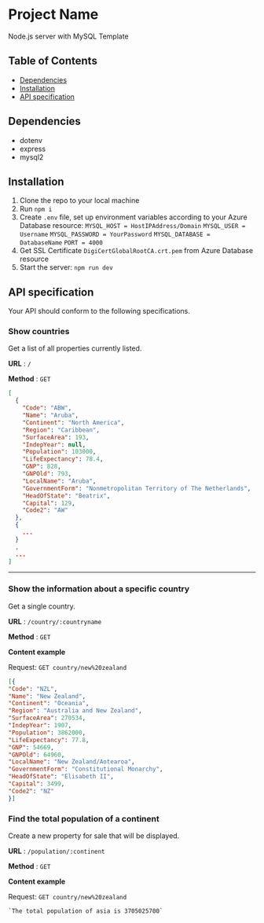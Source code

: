 # Project Name

Node.js server with MySQL Template

## Table of Contents

- [Dependencies](#dependencies)
- [Installation](#installation)
- [API specification](#API_specification)

## Dependencies

- dotenv
- express
- mysql2

## Installation

1. Clone the repo to your local machine
2. Run `npm i`
3. Create `.env` file, set up environment variables according to your Azure Database resource:
   `MYSQL_HOST = HostIPAddress/Domain`
   `MYSQL_USER = Username`
   `MYSQL_PASSWORD = YourPassword`
   `MYSQL_DATABASE = DatabaseName`
   `PORT = 4000`
4. Get SSL Certificate `DigiCertGlobalRootCA.crt.pem` from Azure Database resource
5. Start the server: `npm run dev`

## API specification<a name = "api-spec"></a>

Your API should conform to the following specifications.

### Show countries

Get a list of all properties currently listed.

**URL** : `/`

**Method** : `GET`

```json
[
  {
    "Code": "ABW",
    "Name": "Aruba",
    "Continent": "North America",
    "Region": "Caribbean",
    "SurfaceArea": 193,
    "IndepYear": null,
    "Population": 103000,
    "LifeExpectancy": 78.4,
    "GNP": 828,
    "GNPOld": 793,
    "LocalName": "Aruba",
    "GovernmentForm": "Nonmetropolitan Territory of The Netherlands",
    "HeadOfState": "Beatrix",
    "Capital": 129,
    "Code2": "AW"
  },
  {
    ...
  }
  ,
  ...
]
```

---

### Show the information about a specific country

Get a single country.

**URL** : `/country/:countryname`

**Method** : `GET`

**Content example**

Request: `GET country/new%20zealand`

```json
[{
"Code": "NZL",
"Name": "New Zealand",
"Continent": "Oceania",
"Region": "Australia and New Zealand",
"SurfaceArea": 270534,
"IndepYear": 1907,
"Population": 3862000,
"LifeExpectancy": 77.8,
"GNP": 54669,
"GNPOld": 64960,
"LocalName": "New Zealand/Aotearoa",
"GovernmentForm": "Constitutional Monarchy",
"HeadOfState": "Elisabeth II",
"Capital": 3499,
"Code2": "NZ"
}]
```



### Find the total population of a continent

Create a new property for sale that will be displayed.

**URL** : `/population/:continent`

**Method** : `GET`

**Content example**

Request: `GET country/new%20zealand`

```string
`The total population of asia is 3705025700`
```